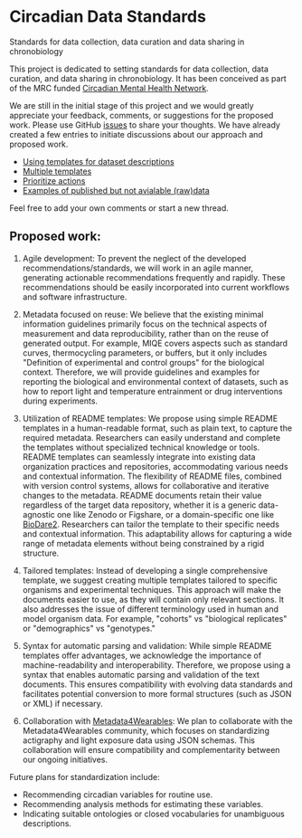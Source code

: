 # Circadian Data Standards
Standards for data collection, data curation and data sharing in chronobiology

This project is dedicated to setting standards for data collection, data curation, and data sharing in chronobiology. 
It has been conceived as part of the MRC funded [Circadian Mental Health Network](https://www.circadianmentalhealth.org).

We are still in the initial stage of this project and we would greatly appreciate your feedback, comments, or suggestions for the proposed work. 
Please use GitHub [issues](https://github.com/circadianmentalhealth/circadian-data-standards/issues) to share your thoughts. We have already created a few entries to initiate discussions about our approach and proposed work.  
- [Using templates for dataset descriptions](https://github.com/circadianmentalhealth/circadian-data-standards/issues/1)
- [Multiple templates](https://github.com/circadianmentalhealth/circadian-data-standards/issues/2)
- [Prioritize actions](https://github.com/circadianmentalhealth/circadian-data-standards/issues/3)
- [Examples of published but not avialable (raw)data](https://github.com/circadianmentalhealth/circadian-data-standards/issues/4)

Feel free to add your own comments or start a new thread.

## Proposed work:

1. Agile development: To prevent the neglect of the developed recommendations/standards, we will work in an agile manner, generating actionable recommendations frequently and rapidly. These recommendations should be easily incorporated into current workflows and software infrastructure.

2. Metadata focused on reuse: We believe that the existing minimal information guidelines primarily focus on the technical aspects of measurement and data reproducibility, 
rather than on the reuse of generated output. For example, MIQE covers aspects such as standard curves, 
thermocycling parameters, or buffers, but it only includes "Definition of experimental and control groups" for the biological context. 
Therefore, we will provide guidelines and examples for reporting the biological and environmental context of datasets, such as how to report light and temperature entrainment or drug interventions during experiments.

3. Utilization of README templates: We propose using simple README templates in a human-readable format, such as plain text, to capture the required metadata.
Researchers can easily understand and complete the templates without specialized technical knowledge or tools. README templates can seamlessly integrate into existing data organization practices and repositories, accommodating various needs and contextual information. 
The flexibility of README files, combined with version control systems, allows for collaborative and iterative changes to the metadata. 
README documents retain their value regardless of the target data repository, whether it is a generic data-agnostic one like Zenodo or Figshare, or a domain-specific one like [BioDare2](https://biodare2.ed.ac.uk/). 
Researchers can tailor the template to their specific needs and contextual information. This adaptability allows for capturing a wide range of metadata elements without being constrained by a rigid structure.

5. Tailored templates: Instead of developing a single comprehensive template, we suggest creating multiple templates tailored to specific organisms and experimental techniques. 
This approach will make the documents easier to use, as they will contain only relevant sections. 
It also addresses the issue of different terminology used in human and model organism data. For example, "cohorts" vs "biological replicates" or "demographics" vs "genotypes."

6. Syntax for automatic parsing and validation: While simple README templates offer advantages, we acknowledge the importance of machine-readability and interoperability. 
Therefore, we propose using a syntax that enables automatic parsing and validation of the text documents. This ensures compatibility with evolving data standards and facilitates potential conversion to more formal structures (such as JSON or XML) if necessary.

7. Collaboration with [Metadata4Wearables](https://github.com/Metadata4Wearables): We plan to collaborate with the Metadata4Wearables community, 
which focuses on standardizing actigraphy and light exposure data using JSON schemas. 
This collaboration will ensure compatibility and complementarity between our ongoing initiatives.

Future plans for standardization include:

- Recommending circadian variables for routine use.
- Recommending analysis methods for estimating these variables.
- Indicating suitable ontologies or closed vocabularies for unambiguous descriptions.
